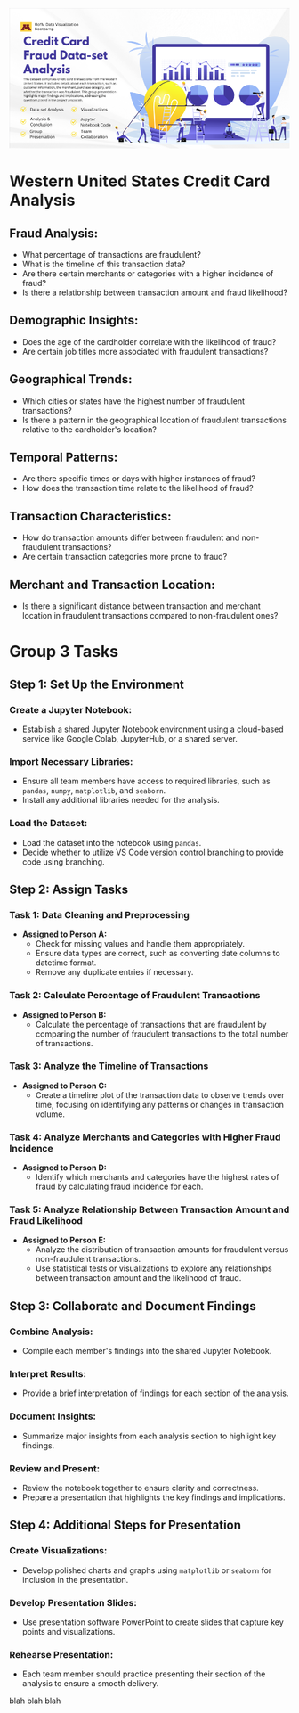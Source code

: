 ![alt text](Project1_ReadME_graphic.png)

# Western United States Credit Card Analysis

## Fraud Analysis:

- What percentage of transactions are fraudulent?
- What is the timeline of this transaction data? 
- Are there certain merchants or categories with a higher incidence of fraud?
- Is there a relationship between transaction amount and fraud likelihood?

## Demographic Insights:

- Does the age of the cardholder correlate with the likelihood of fraud?
- Are certain job titles more associated with fraudulent transactions?

## Geographical Trends:

- Which cities or states have the highest number of fraudulent transactions?
- Is there a pattern in the geographical location of fraudulent transactions relative to the cardholder's location?

## Temporal Patterns:

- Are there specific times or days with higher instances of fraud?
- How does the transaction time relate to the likelihood of fraud?

## Transaction Characteristics:

- How do transaction amounts differ between fraudulent and non-fraudulent transactions?
- Are certain transaction categories more prone to fraud?

## Merchant and Transaction Location:

- Is there a significant distance between transaction and merchant location in fraudulent transactions compared to non-fraudulent ones?


# Group 3 Tasks 

## Step 1: Set Up the Environment

### Create a Jupyter Notebook:

- Establish a shared Jupyter Notebook environment using a cloud-based service like Google Colab, JupyterHub, or a shared server.

### Import Necessary Libraries:

- Ensure all team members have access to required libraries, such as `pandas`, `numpy`, `matplotlib`, and `seaborn`.
- Install any additional libraries needed for the analysis.

### Load the Dataset:

- Load the dataset into the notebook using `pandas`.
- Decide whether to utilize VS Code version control branching to provide code using branching. 

## Step 2: Assign Tasks

### Task 1: Data Cleaning and Preprocessing

- **Assigned to Person A:**
  - Check for missing values and handle them appropriately.
  - Ensure data types are correct, such as converting date columns to datetime format.
  - Remove any duplicate entries if necessary.

### Task 2: Calculate Percentage of Fraudulent Transactions

- **Assigned to Person B:**
  - Calculate the percentage of transactions that are fraudulent by comparing the number of fraudulent transactions to the total number of transactions.

### Task 3: Analyze the Timeline of Transactions

- **Assigned to Person C:**
  - Create a timeline plot of the transaction data to observe trends over time, focusing on identifying any patterns or changes in transaction volume.

### Task 4: Analyze Merchants and Categories with Higher Fraud Incidence

- **Assigned to Person D:**
  - Identify which merchants and categories have the highest rates of fraud by calculating fraud incidence for each.

### Task 5: Analyze Relationship Between Transaction Amount and Fraud Likelihood

- **Assigned to Person E:**
  - Analyze the distribution of transaction amounts for fraudulent versus non-fraudulent transactions.
  - Use statistical tests or visualizations to explore any relationships between transaction amount and the likelihood of fraud.

## Step 3: Collaborate and Document Findings

### Combine Analysis:

- Compile each member's findings into the shared Jupyter Notebook.

### Interpret Results:

- Provide a brief interpretation of findings for each section of the analysis.

### Document Insights:

- Summarize major insights from each analysis section to highlight key findings.

### Review and Present:

- Review the notebook together to ensure clarity and correctness.
- Prepare a presentation that highlights the key findings and implications.

## Step 4: Additional Steps for Presentation

### Create Visualizations:

- Develop polished charts and graphs using `matplotlib` or `seaborn` for inclusion in the presentation.

### Develop Presentation Slides:

- Use presentation software PowerPoint to create slides that capture key points and visualizations.

### Rehearse Presentation:

- Each team member should practice presenting their section of the analysis to ensure a smooth delivery.

blah blah blah